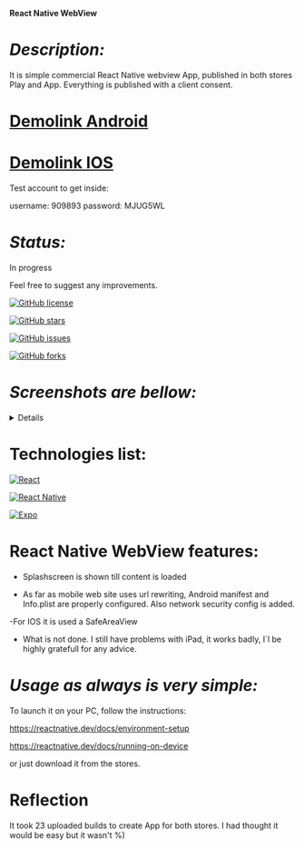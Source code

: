 **React Native WebView**

# _Description:_

It is simple commercial React Native webview App, published in both stores Play and App. Everything is published with a client consent.

# [Demolink Android](https://play.google.com/store/apps/details?id=com.haduigon.myPautinaUA) 

# [Demolink IOS](https://apps.apple.com/us/app/mypautina/id6670407952) 

Test account to get inside: 

username: 909893
password: MJUG5WL

# _Status:_

In progress

Feel free to suggest any improvements.

[![GitHub license](https://img.shields.io/github/license/haduigon/react-fb-chat-landing)](https://github.com/haduigon/react-fb-chat-landing/blob/master/LICENSE)

[![GitHub stars](https://img.shields.io/github/stars/haduigon/react-fb-chat-landing)](https://github.com/haduigon/react-fb-chat-landing/stargazers)

[![GitHub issues](https://img.shields.io/github/issues/haduigon/react-fb-chat-landing)](https://github.com/haduigon/react-fb-chat-landing/issues)

[![GitHub forks](https://img.shields.io/github/forks/haduigon/react-fb-chat-landing)](https://github.com/haduigon/react-fb-chat-landing/network)

# _Screenshots are bellow:_

<details>

</details>

# Technologies list:

[![React](https://img.shields.io/badge/React-18.2.0-green)](https://react.dev/)

[![React Native](https://img.shields.io/badge/React%20Native-0.74.5-purple)](https://reactnative.dev/)

[![Expo](https://img.shields.io/badge/Expo-51.0.31-grey)](https://expo.dev/)


# React Native WebView features:

- Splashscreen is shown till content is loaded

- As far as mobile web site uses url rewriting, Android manifest and Info.plist are properly configured. Also network security config is added.

-For IOS it is used a SafeAreaView

- What is not done. I still have problems with iPad, it works badly, I`l be highly gratefull for any advice.

# _Usage as always is very simple:_

To launch it on your PC, follow the instructions:

https://reactnative.dev/docs/environment-setup

https://reactnative.dev/docs/running-on-device

or just download it from the stores.

# Reflection

It took 23 uploaded builds to create App for both stores. I had thought it would be easy but it wasn't %)  
